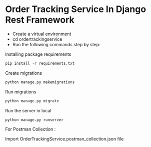# Order Tracking Service  In Django Rest Framework


- Create a virtual environment
- cd ordertrackingservice 
- Run the following commands step by step:

Installing package requirements
```python
pip install -r requirements.txt
```

Create migrations
```python
python manage.py makemigrations
```

Run migrations
```python
python manage.py migrate
```

Run the server in local
```python
python manage.py runserver
```

For Postman Collection :

Import OrderTrackingService.postman_collection.json file

